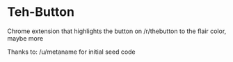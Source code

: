 # Teh-Button
Chrome extension that highlights the button on /r/thebutton to the flair color, maybe more

Thanks to:
/u/metaname for initial seed code
